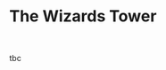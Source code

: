<head>
  <link rel="stylesheet" href="../../Library/CSS/ContainerStyling.css" />
  <link rel="stylesheet" href="../../Library/CSS/FontStyling.css" />
  <link rel="stylesheet" href="../../Library/CSS/ObjectStyling.css" />
</head>
<body>
  <h1>The Wizards Tower</h1>
  <div class="divider"></div>
  <br />
  <p>tbc</p>
  <br />
</body>
